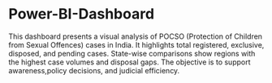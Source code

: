 # Power-BI-Dashboard
This dashboard presents a visual analysis of POCSO (Protection of Children from Sexual Offences) cases in India. It highlights total registered, exclusive, disposed, and pending cases. State-wise comparisons show regions with the highest case volumes and disposal gaps. The objective is to support awareness,policy decisions, and judicial efficiency.
